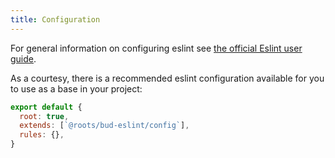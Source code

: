 ```yaml
---
title: Configuration
---
```


For general information on configuring eslint see [the official Eslint user guide](https://eslint.org/docs/user-guide/configuring).

As a courtesy, there is a recommended eslint configuration available for you to use as a base in your project:

```js title=".eslintrc.js"
export default {
  root: true,
  extends: [`@roots/bud-eslint/config`],
  rules: {},
}
```
